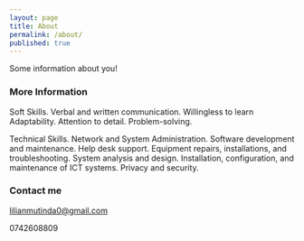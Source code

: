 ```yaml
---
layout: page
title: About
permalink: /about/
published: true
---
```


Some information about you!

### More Information

Soft Skills.
Verbal and written communication.
Willingless to learn
Adaptability.
Attention to detail.
Problem-solving.

Technical Skills.
Network and System Administration.
Software development and maintenance. 
Help desk support.
Equipment repairs, installations, and troubleshooting. 
System analysis and design.
Installation, configuration, and maintenance of ICT systems.
Privacy and security.

### Contact me

[lilianmutinda0@gmail.com](mailto:lilianmutinda0@gmail.com)

0742608809